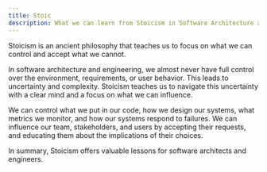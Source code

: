 ```yaml
---
title: Stoic
description: What we can learn from Stoicism in Software Architecture and Engineering.
---
```


Stoicism is an ancient philosophy that teaches us to focus on what we can control and accept what we cannot.

In software architecture and engineering, we almost never have full control over the environment, requirements, or user behavior.
This leads to uncertainty and complexity.
Stoicism teaches us to navigate this uncertainty with a clear mind and a focus on what we can influence.

We can control what we put in our code, how we design our systems, what metrics we monitor,
and how our systems respond to failures.
We can influence our team, stakeholders, and users by accepting their requests,
and educating them about the implications of their choices.

In summary, Stoicism offers valuable lessons for software architects and engineers.
